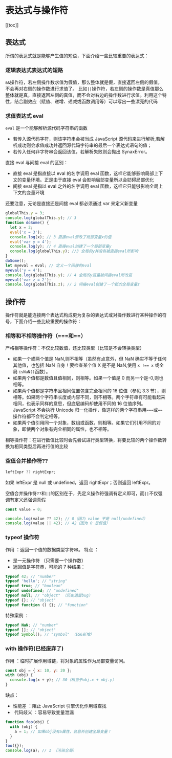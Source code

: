# 表达式与操作符

[[toc]]

## 表达式

所谓的表达式就是能够产生值的短语，下面介绍一些比较重要的表达式：

### 逻辑表达式表达式的短路

`&&`操作符，若左侧操作数求值为假值，那么整体就是假，直接返回左侧的假值，不会再对右侧的操作数进行求值了。
比如`||`操作符，若左侧的操作数是真值那么整体就是真，直接返回左侧的真值，而不会对右边的操作数进行求值。利用这个特性，结合副效应（赋值、递增、递减或函数调用等）可以写出一些漂亮的代码

### 求值表达式 eval

`eval` 是一个能够解析源代码字符串的函数

- 若传入源代码字符，则该字符串会被当成 JavaScript 源代码来进行解析,若解析成功则会求值成功并返回源代码字符串的最后一个表达式语句的值；
- 若传入任何非字符串会返回该值，若解析失败则会抛出 SynaxError。

直接 eval 与间接 eval 的区别：

- 直接 eval 是指直接以 eval 的名字调用 eval 函数，这样它能够影响局部上下文的变量环境。正是由于直接 eval 会影响局部变量所以会妨碍局部优化
- 间接 eval 是指以 eval 之外的名字调用 eval 函数，这样它只能够影响全局上下文的变量环境

还要注意，无论是直接还是间接 eval 都必须通过 var 来定义新变量

```js
globalThis.y = 3;
console.log(globalThis.y); // 3
function doSome() {
  let x = 2;
  eval('x = 3');
  console.log(x); // 3 直接eval修改了局部变量x的值
  eval('var y = 4');
  console.log(y); // 4 直接eval创建了一个局部变量y
  console.log(globalThis.y); //3 全局的y并没有被直接eval所影响
}
doSome();
let myeval = eval; // 定义一个间接的eval
myeval('y = 4');
console.log(globalThis.y); // 4 全局的y变量被间接eval所改变
myeval('var z = 2');
console.log(globalThis.z); // 2 间接eval创建了一个新的全局变量z
```

## 操作符

操作符就是能连接两个表达式构成更为复杂的表达式或对操作数进行某种操作的符号，下面介绍一些比较重要的操作符：

### 相等和不相等操作符（===和==）

严格相等操作符：不仅比较数值，还比较类型（比较是不会转换类型）

- 如果一个或两个值是 NaN,则不相等（虽然有点意外，但 NaN 确实不等于任何其他值，也包括 NaN 自身！要检查某个值 X 是不是 NaN,使用 `x !== x` 或全局 `isNaN()`函数）。
- 如果两个值都是数值且值相同，则相等。如果一个值是 0 而另一个是-0,则也相等。
- 如果两个值都是字符串且相同位置包含完全相同的 16 位值（参见 3.3 节），则相等。如果两个字符串长度或内容不同，则不相等。两个字符串有可能看起来相同，也表示同样的意思，但底层编码却使用不同的 16 位值序列。JavaScript 不会执行 Unicode 归一化操作，像这样的两个字符串用`===`或`==`操作符都不会判定相等。
- 如果两个值引用同一个对象，数组或函数，则相等。如果它们引用不同的对象，即使两个对象有完全相同的属性，也不相等。

相等操作符：在进行数值比较时会先尝试进行类型转换，将要比较的两个操作数转换为相同类型后再进行值的比较

### 空值合并操作符??

```js
leftExpr ?? rightExpr;
```

如果 leftExpr 是 null 或 undefined，返回 rightExpr；否则返回 leftExpr。

空值合并操作符`??`和`||`的区别在于，先定义操作符强调有定义即可，而`||`不仅强调有定义还强调真假

```js
const value = 0;

console.log(value ?? 42); // 0（因为 value 不是 null/undefined）
console.log(value || 42); // 42（因为 0 是假值）
```

### typeof 操作符

作用 ​：返回一个值的数据类型字符串。
特点 ​：

- 是一元操作符 ​（只需要一个操作数）
- 返回值是字符串，可能的 7 种结果：

```js
typeof 42; // "number"
typeof 'hello'; // "string"
typeof true; // "boolean"
typeof undefined; // "undefined"
typeof null; // "object" （历史遗留bug）
typeof {}; // "object"
typeof function () {}; // "function"
```

特殊案例 ​：

```js
typeof NaN; // "number"
typeof []; // "object"
typeof Symbol(); // "symbol" （ES6新增）
```

### with 操作符(已经废弃了)

作用 ​：临时扩展作用域链，将对象的属性作为局部变量访问。

```js
const obj = { x: 10, y: 20 };
with (obj) {
  console.log(x + y); // 30（相当于obj.x + obj.y）
}
```

缺点：

- 性能差 ​：阻止 JavaScript 引擎优化作用域查找
- ​ 代码歧义 ​：容易导致变量泄漏

```js
function foo(obj) {
  with (obj) {
    a = 1; // 如果obj没有a属性，会意外创建全局变量！
  }
}
foo({});
console.log(a); // 1 （污染全局）
```
